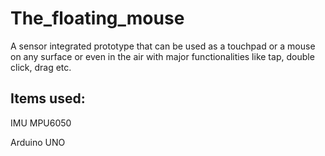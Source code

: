 # The_floating_mouse
A sensor integrated prototype that can be used as a touchpad or a mouse on any surface or even in the air with major functionalities like tap, double click, drag etc.

## Items used:
IMU MPU6050

Arduino UNO
